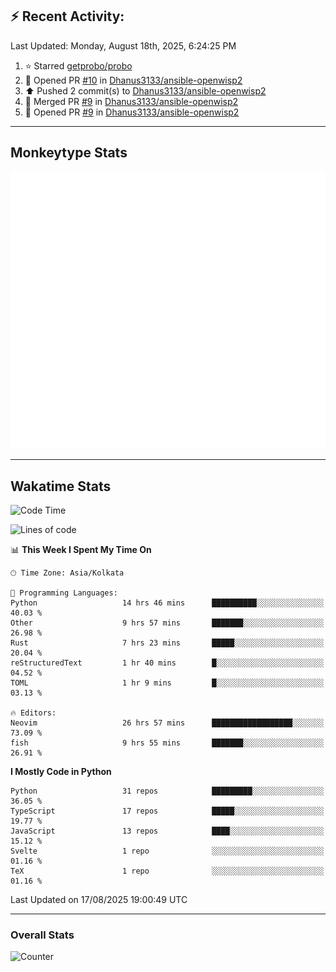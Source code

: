 ## :zap: Recent Activity:
<!--RECENT_ACTIVITY:last_update-->
Last Updated: Monday, August 18th, 2025, 6:24:25 PM
<!--RECENT_ACTIVITY:last_update_end-->
<!--RECENT_ACTIVITY:start-->
1. ⭐ Starred [getprobo/probo](https://github.com/getprobo/probo)<br>
2. 💪 Opened PR [#10](https://github.com/Dhanus3133/ansible-openwisp2/pull/10) in [Dhanus3133/ansible-openwisp2](https://github.com/Dhanus3133/ansible-openwisp2)<br>
3. ⬆️ Pushed 2 commit(s) to [Dhanus3133/ansible-openwisp2](https://github.com/Dhanus3133/ansible-openwisp2)<br>
4. 🎉 Merged PR [#9](https://github.com/Dhanus3133/ansible-openwisp2/pull/9) in [Dhanus3133/ansible-openwisp2](https://github.com/Dhanus3133/ansible-openwisp2)<br>
5. 💪 Opened PR [#9](https://github.com/Dhanus3133/ansible-openwisp2/pull/9) in [Dhanus3133/ansible-openwisp2](https://github.com/Dhanus3133/ansible-openwisp2)<br>
<!--RECENT_ACTIVITY:end-->

---

## Monkeytype Stats
<a href="https://monkeytype.com/profile/dhanus">
  <img src="https://raw.githubusercontent.com/Dhanus3133/Dhanus3133/monkeytype/monkeytype-lb.svg" alt="Monkeytype Profile" />
</a>

---

## Wakatime Stats
<!--START_SECTION:waka-->
![Code Time](http://img.shields.io/badge/Code%20Time-2%2C972%20hrs%205%20mins-blue)

![Lines of code](https://img.shields.io/badge/From%20Hello%20World%20I%27ve%20Written-4.8%20million%20lines%20of%20code-blue)

📊 **This Week I Spent My Time On** 

```text
🕑︎ Time Zone: Asia/Kolkata

💬 Programming Languages: 
Python                   14 hrs 46 mins      ██████████░░░░░░░░░░░░░░░   40.03 % 
Other                    9 hrs 57 mins       ███████░░░░░░░░░░░░░░░░░░   26.98 % 
Rust                     7 hrs 23 mins       █████░░░░░░░░░░░░░░░░░░░░   20.04 % 
reStructuredText         1 hr 40 mins        █░░░░░░░░░░░░░░░░░░░░░░░░   04.52 % 
TOML                     1 hr 9 mins         █░░░░░░░░░░░░░░░░░░░░░░░░   03.13 % 

🔥 Editors: 
Neovim                   26 hrs 57 mins      ██████████████████░░░░░░░   73.09 % 
fish                     9 hrs 55 mins       ███████░░░░░░░░░░░░░░░░░░   26.91 % 
```

**I Mostly Code in Python** 

```text
Python                   31 repos            █████████░░░░░░░░░░░░░░░░   36.05 % 
TypeScript               17 repos            █████░░░░░░░░░░░░░░░░░░░░   19.77 % 
JavaScript               13 repos            ████░░░░░░░░░░░░░░░░░░░░░   15.12 % 
Svelte                   1 repo              ░░░░░░░░░░░░░░░░░░░░░░░░░   01.16 % 
TeX                      1 repo              ░░░░░░░░░░░░░░░░░░░░░░░░░   01.16 % 
```




 Last Updated on 17/08/2025 19:00:49 UTC
<!--END_SECTION:waka-->
---

### Overall Stats

<img src="https://moe-counter.glitch.me/get/@Dhanus3133?theme=asoul" alt="Counter" />
